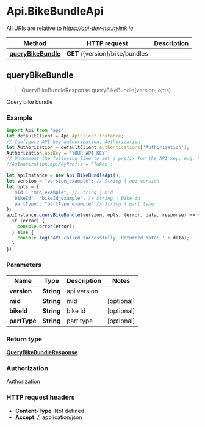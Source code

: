 # Api.BikeBundleApi

All URIs are relative to *https://api-dev-hst.hylink.io*

Method | HTTP request | Description
------------- | ------------- | -------------
[**queryBikeBundle**](BikeBundleApi.md#queryBikeBundle) | **GET** /{version}/bike/bundles | 



## queryBikeBundle

> QueryBikeBundleResponse queryBikeBundle(version, opts)



Query bike bundle

### Example

```javascript
import Api from 'api';
let defaultClient = Api.ApiClient.instance;
// Configure API key authorization: Authorization
let Authorization = defaultClient.authentications['Authorization'];
Authorization.apiKey = 'YOUR API KEY';
// Uncomment the following line to set a prefix for the API key, e.g. "Token" (defaults to null)
//Authorization.apiKeyPrefix = 'Token';

let apiInstance = new Api.BikeBundleApi();
let version = "version_example"; // String | api version
let opts = {
  'mid': "mid_example", // String | mid
  'bikeId': "bikeId_example", // String | bike id
  'partType': "partType_example" // String | part type
};
apiInstance.queryBikeBundle(version, opts, (error, data, response) => {
  if (error) {
    console.error(error);
  } else {
    console.log('API called successfully. Returned data: ' + data);
  }
});
```

### Parameters


Name | Type | Description  | Notes
------------- | ------------- | ------------- | -------------
 **version** | **String**| api version | 
 **mid** | **String**| mid | [optional] 
 **bikeId** | **String**| bike id | [optional] 
 **partType** | **String**| part type | [optional] 

### Return type

[**QueryBikeBundleResponse**](QueryBikeBundleResponse.md)

### Authorization

[Authorization](../README.md#Authorization)

### HTTP request headers

- **Content-Type**: Not defined
- **Accept**: */*, application/json

